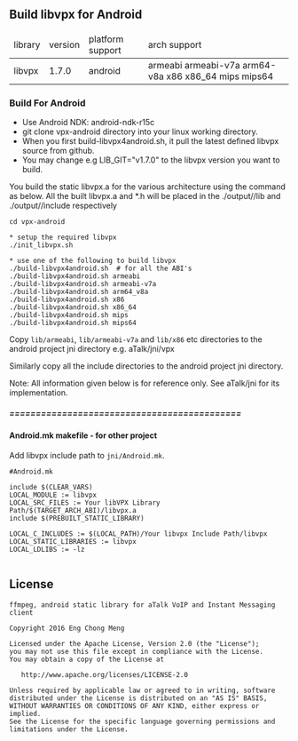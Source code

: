 ## Build libvpx for Android
####
<table>
<thead>
<tr><td>library</td><td>version</td><td>platform support</td><td>arch support</td></tr>
</thead>
<tr><td>libvpx</td><td>1.7.0</td><td>android</td><td>armeabi armeabi-v7a arm64-v8a x86 x86_64 mips mips64</td></tr>
</table>

### Build For Android
- Use Android NDK: android-ndk-r15c
- git clone vpx-android directory into your linux working directory.
- When you first build-libvpx4android.sh, it pull the latest defined libvpx source from github.
- You may change e.g LIB_GIT="v1.7.0" to the libvpx version you want to build.
  
You build the static libvpx.a for the various architecture using the command as below.
All the built libvpx.a and *.h will be placed in the ./output/<ABI>/lib and ./output/<ABI>/include respectively

```
cd vpx-android

* setup the required libvpx
./init_libvpx.sh

* use one of the following to build libvpx
./build-libvpx4android.sh  # for all the ABI's
./build-libvpx4android.sh armeabi
./build-libvpx4android.sh armeabi-v7a
./build-libvpx4android.sh arm64_v8a
./build-libvpx4android.sh x86
./build-libvpx4android.sh x86_64
./build-libvpx4android.sh mips
./build-libvpx4android.sh mips64
```

Copy `lib/armeabi`, `lib/armeabi-v7a` and `lib/x86` etc directories to the android project
jni directory e.g. aTalk/jni/vpx

Similarly copy all the include directories to the android project jni directory.

Note: All information given below is for reference only. See aTalk/jni for its implementation.

##### ============================================
#### Android.mk makefile - for other project
Add libvpx include path to `jni/Android.mk`. 

```
#Android.mk

include $(CLEAR_VARS)
LOCAL_MODULE := libvpx
LOCAL_SRC_FILES := Your libVPX Library Path/$(TARGET_ARCH_ABI)/libvpx.a
include $(PREBUILT_STATIC_LIBRARY)

LOCAL_C_INCLUDES := $(LOCAL_PATH)/Your libvpx Include Path/libvpx
LOCAL_STATIC_LIBRARIES := libvpx
LOCAL_LDLIBS := -lz
	
```

License
-------

    ffmpeg, android static library for aTalk VoIP and Instant Messaging client
    
    Copyright 2016 Eng Chong Meng
        
    Licensed under the Apache License, Version 2.0 (the "License");
    you may not use this file except in compliance with the License.
    You may obtain a copy of the License at
    
       http://www.apache.org/licenses/LICENSE-2.0
    
    Unless required by applicable law or agreed to in writing, software
    distributed under the License is distributed on an "AS IS" BASIS,
    WITHOUT WARRANTIES OR CONDITIONS OF ANY KIND, either express or implied.
    See the License for the specific language governing permissions and
    limitations under the License.




